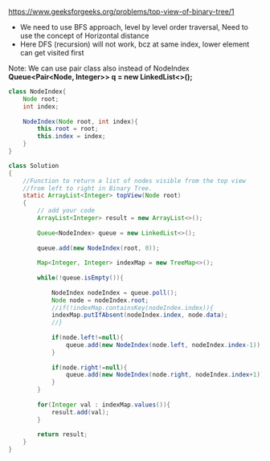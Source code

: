 https://www.geeksforgeeks.org/problems/top-view-of-binary-tree/1

* We need to use BFS approach, level by level order traversal, Need to use the concept of Horizontal distance
* Here DFS (recursion) will not work, bcz at same index, lower element can get visited first

Note: We can use pair class also instead of NodeIndex </br>
<b>Queue<Pair<Node, Integer>> q = new LinkedList<>(); </b>

```java
class NodeIndex{
    Node root;
    int index;
    
    NodeIndex(Node root, int index){
        this.root = root;
        this.index = index;
    }
} 

class Solution
{
    //Function to return a list of nodes visible from the top view 
    //from left to right in Binary Tree.
    static ArrayList<Integer> topView(Node root)
    {
        // add your code
        ArrayList<Integer> result = new ArrayList<>();
        
        Queue<NodeIndex> queue = new LinkedList<>();
        
        queue.add(new NodeIndex(root, 0));
        
        Map<Integer, Integer> indexMap = new TreeMap<>();
        
        while(!queue.isEmpty()){
            
            NodeIndex nodeIndex = queue.poll();
            Node node = nodeIndex.root;
            //if(!indexMap.containsKey(nodeIndex.index)){
            indexMap.putIfAbsent(nodeIndex.index, node.data);
            //}
            
            if(node.left!=null){
                queue.add(new NodeIndex(node.left, nodeIndex.index-1));   
            }
            
            if(node.right!=null){
                queue.add(new NodeIndex(node.right, nodeIndex.index+1));   
            }
        }
        
        for(Integer val : indexMap.values()){
            result.add(val);
        }
        
        return result;
    }
}
```